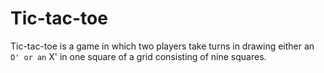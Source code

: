 # Tic-tac-toe
Tic-tac-toe is a game in which two players take turns in drawing either an ` O' or an ` X' in one square of a grid consisting of nine squares.
